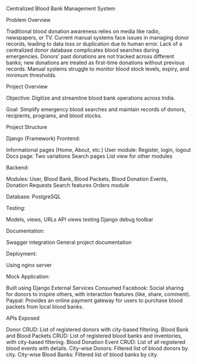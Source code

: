 Centralized Blood Bank Management System

Problem Overview

Traditional blood donation awareness relies on media like radio, newspapers, or TV.
Current manual systems face issues in managing donor records, leading to data loss or duplication due to human error.
Lack of a centralized donor database complicates blood searches during emergencies.
Donors’ past donations are not tracked across different banks; new donations are treated as first-time donations without previous records.
Manual systems struggle to monitor blood stock levels, expiry, and minimum thresholds.

Project Overview

Objective: Digitize and streamline blood bank operations across India.

Goal: Simplify emergency blood searches and maintain records of donors, recipients, programs, and blood stocks.

Project Structure

Django (Framework)
Frontend:

Informational pages (Home, About, etc.)
User module: Register, login, logout
Docs page: Two variations
Search pages
List view for other modules

Backend:

Modules: User, Blood Bank, Blood Packets, Blood Donation Events, Donation Requests
Search features
Orders module

Database: PostgreSQL

Testing:

Models, views, URLs
API views testing
Django debug toolbar

Documentation:

Swagger integration
General project documentation

Deployment:

Using nginx server

Mock Application:

Built using Django
External Services Consumed
Facebook: Social sharing for donors to inspire others, with interaction features (like, share, comment).
Paypal: Provides an online payment gateway for users to purchase blood packets from local blood banks.

APIs Exposed

Donor CRUD: List of registered donors with city-based filtering.
Blood Bank and Blood Packets CRUD: List of registered blood banks and inventories, with city-based filtering.
Blood Donation Event CRUD: List of all registered blood events with details.
City-wise Donors: Filtered list of blood donors by city.
City-wise Blood Banks: Filtered list of blood banks by city.